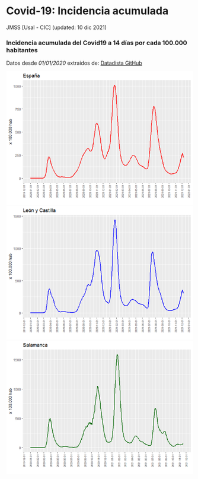 Covid-19: Incidencia acumulada
================
JMSS \[Usal - CIC\]
(updated: 10 dic 2021)

### Incidencia acumulada del Covid19 a 14 días por cada 100.000 habitantes

Datos desde *01/01/2020* extraidos de: [Datadista
GitHub](https://github.com/datadista/datasets/tree/master/COVID%2019)

![](README_files/figure-gfm/graficos-1.png)<!-- -->![](README_files/figure-gfm/graficos-2.png)<!-- -->![](README_files/figure-gfm/graficos-3.png)<!-- -->
